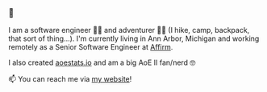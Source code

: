 ### 👋

I am a software engineer 👨‍💻 and adventurer 🧙‍♂️ (I hike, camp, backpack, that sort of thing...). I'm currently living in Ann Arbor, Michigan and working remotely as a Senior Software Engineer at [Affirm](https://affirm.com).

I also created [aoestats.io](https://aoestats.io) and am a big AoE II fan/nerd 🤓

📫 You can reach me via [my website](https://keeler.dev)!
